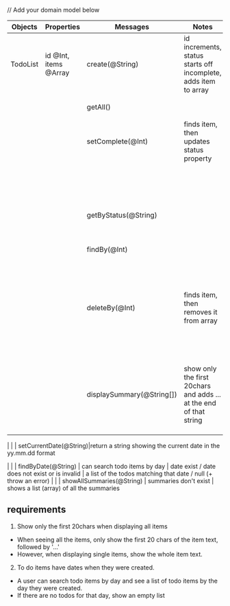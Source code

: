// Add your domain model below

Objects | Properties | Messages | Notes | Scenario | Output | Example
------- | ---------- | -------- | ----- | -------- | ------ | -------
TodoList | id @Int, items @Array | create(@String) | id increments, status starts off incomplete, adds item to array | | todo item | `create('hello') => {id: 1, text: "hello", status: "incomplete"}`
| | | getAll() | | | all items | `showAll() => [{id: 1, text: "hello", status: "incomplete"}]`
| | | setComplete(@Int) | finds item, then updates status property | item exists | updated todo item | `setComplete(1) => {id: 1, text: "hello", status: "complete"}`
| | | | | item does not exist | thrown error | `setComplete(1) => thrown error "Item not Found"`
| | | getByStatus(@String) | | | array, filtered by property status | `getByStatus("incomplete") => [{id: 1, text: "hello", status: "incomplete"}]`
| | | findBy(@Int) | | item exists |item | `findBy(1) => {id: 1, text: "hello", status: "incomplete"}`
| | | | | item does not exist | thrown error | `findBy(1) => thrown error "Item not Found"`
| | | deleteBy(@Int) | finds item, then removes it from array | item exists | item | `deleteBy(@Int) => {id: 1, text: "hello", status: "incomplete"}`
| | | | | item does not exist | thrown error | `deleteBy(@Int) => thrown error "Item not Found"`
| | | displaySummary(@String[]) | show only the first 20chars and adds ... at the end of that string | there is only one item in the list  / there are two items or more in the list | 20 char.-long string / item.text (as a string)

| | | setCurrentDate(@String)|return a string showing the current date in the yy.mm.dd format 

| | | findByDate(@String) | can search todo items by day | date exist / date does not exist or is invalid | a list of the todos matching that date / null (+ throw an error)
| | | showAllSummaries(@String) | summaries don't exist | shows a list (array) of all the summaries
## requirements

1. Show only the first 20chars when displaying all items
- When seeing all the items, only show the first 20 chars of the item text, followed by '...'
- However, when displaying single items, show the whole item text.

2. To do items have dates when they were created.
- A user can search todo items by day and see a list of todo items by the day they were created.
- If there are no todos for that day, show an empty list